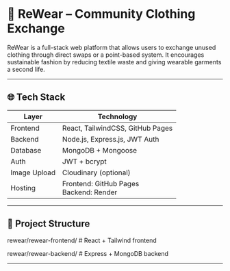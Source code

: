 # 👕 ReWear – Community Clothing Exchange

ReWear is a full-stack web platform that allows users to exchange unused clothing through direct swaps or a point-based system. It encourages sustainable fashion by reducing textile waste and giving wearable garments a second life.

---

## 🌐 Tech Stack

| Layer     | Technology                         |
|-----------|------------------------------------|
| Frontend  | React, TailwindCSS, GitHub Pages   |
| Backend   | Node.js, Express.js, JWT Auth      |
| Database  | MongoDB + Mongoose                 |
| Auth      | JWT + bcrypt                       |
| Image Upload | Cloudinary (optional)           |
| Hosting   | Frontend: GitHub Pages<br>Backend: Render |

---

## 📁 Project Structure

rewear/rewear-frontend/   # React + Tailwind frontend

rewear/rewear-backend/   # Express + MongoDB backend



---
